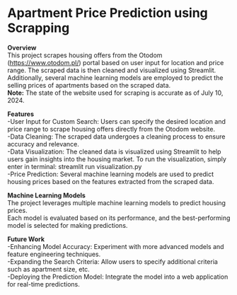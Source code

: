 # Apartment Price Prediction using Scrapping

**Overview**  
This project scrapes housing offers from the Otodom (https://www.otodom.pl/) portal based on user input for location and price range. The scraped data is then cleaned and visualized using Streamlit.  
Additionally, several machine learning models are employed to predict the selling prices of apartments based on the scraped data.  
**Note:** The state of the website used for scraping is accurate as of July 10, 2024.  

**Features**  
-User Input for Custom Search: Users can specify the desired location and price range to scrape housing offers directly from the Otodom website.  
-Data Cleaning: The scraped data undergoes a cleaning process to ensure accuracy and relevance.  
-Data Visualization: The cleaned data is visualized using Streamlit to help users gain insights into the housing market. To run the visualization, simply enter in terminal: streamlit run visualization.py  
-Price Prediction: Several machine learning models are used to predict housing prices based on the features extracted from the scraped data.  

**Machine Learning Models**  
The project leverages multiple machine learning models to predict housing prices.  
Each model is evaluated based on its performance, and the best-performing model is selected for making predictions.  

**Future Work**  
-Enhancing Model Accuracy: Experiment with more advanced models and feature engineering techniques.  
-Expanding the Search Criteria: Allow users to specify additional criteria such as apartment size, etc.  
-Deploying the Prediction Model: Integrate the model into a web application for real-time predictions.  

